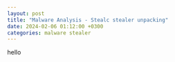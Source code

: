 ```yaml
---
layout: post
title: "Malware Analysis - Stealc stealer unpacking"
date: 2024-02-06 01:12:00 +0300
categories: malware stealer 
---
```


hello
